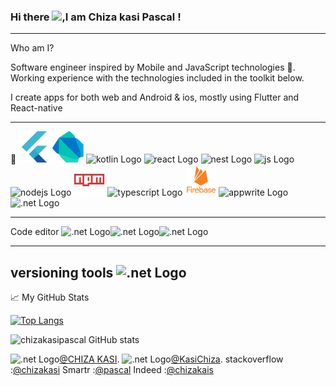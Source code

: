 ### Hi there <img src="https://raw.githubusercontent.com/MartinHeinz/MartinHeinz/master/wave.gif" width="30px">,I am Chiza kasi Pascal !

<hr></hr>

Who am I?

Software engineer inspired by Mobile and JavaScript technologies 👀. Working experience with the technologies included in the toolkit below.

I create apps for both web and Android & ios, mostly using Flutter and React-native

<hr></hr>

🧰 
<img src="https://github.com/devicons/devicon/blob/master/icons/flutter/flutter-original.svg" alt="php Logo" with="50" height="50"/>
<img src="https://github.com/devicons/devicon/blob/master/icons/dart/dart-original.svg" alt="dart Logo" with="50" height="50"/>
<img src="https://cdn.jsdelivr.net/gh/devicons/devicon/icons/kotlin/kotlin-original.svg" alt="kotlin Logo" with="50" height="50"/>
<img src="https://cdn.jsdelivr.net/gh/devicons/devicon/icons/react/react-original.svg" alt="react Logo" with="50" height="50"/>  <img src="https://cdn.jsdelivr.net/gh/devicons/devicon/icons/nestjs/nestjs-plain.svg" alt="nest Logo" with="50" height="50"/>
<img src="https://cdn.jsdelivr.net/gh/devicons/devicon/icons/javascript/javascript-original.svg" alt="js Logo" with="50" height="50" />
<img src="https://cdn.jsdelivr.net/gh/devicons/devicon/icons/nodejs/nodejs-original.svg" alt="nodejs Logo" with="50" height="50" />        <img src="https://github.com/devicons/devicon/blob/master/icons/npm/npm-original-wordmark.svg" alt="npm Logo" with="50" height="50"/>
<img src="https://cdn.jsdelivr.net/gh/devicons/devicon/icons/typescript/typescript-plain.svg" alt="typescript Logo" with="50" height="50" />
<img src="https://github.com/devicons/devicon/blob/master/icons/firebase/firebase-plain-wordmark.svg" alt="firebase Logo" with="50" height="50"/>
<img src="https://cdn.jsdelivr.net/gh/devicons/devicon/icons/appwrite/appwrite-original.svg" alt="appwrite Logo" with="50" height="50" />
<img src="https://cdn.jsdelivr.net/gh/devicons/devicon/icons/dotnetcore/dotnetcore-original.svg" alt=".net Logo" with="50" height="50" />
 
 ---
 Code editor 
<img src="https://cdn.jsdelivr.net/gh/devicons/devicon/icons/vscode/vscode-original.svg"  alt=".net Logo" with="50" height="50" /><img src="https://cdn.jsdelivr.net/gh/devicons/devicon/icons/androidstudio/androidstudio-original.svg"  alt=".net Logo" with="50" height="50" /><img src="https://cdn.jsdelivr.net/gh/devicons/devicon/icons/visualstudio/visualstudio-plain.svg" alt=".net Logo" with="50" height="50" />

---
 versioning tools 
 <img src="https://cdn.jsdelivr.net/gh/devicons/devicon/icons/git/git-plain.svg"  alt=".net Logo" with="50" height="50" />
---
<g-emoji class="g-emoji" alias="chart_with_upwards_trend" fallback-src="https://github.githubassets.com/images/icons/emoji/unicode/1f4c8.png">📈</g-emoji> My GitHub Stats

[![Top Langs](https://github-readme-stats.vercel.app/api/top-langs/?username=chizakasipascal&theme=radical&layout=compact)](https://github.com/chizakasipascal/github-readme-stats)

![chizakasipascal GitHub stats](https://github-readme-stats.vercel.app/api?username=chizakasipascal&show_icons=true&theme=radical)

<!--
**chizakasipascal** is a ✨ _special_ ✨ repository because its `README.md` (this file) appears on your GitHub profile.

Here are some ideas to get you started:

- 🔭 I’m currently working on ...
- 🌱 I’m currently learning ...
- 👯 I’m looking to collaborate on ...
- 🤔 I’m looking for help with ...
- 💬 Ask me about ...
- 📫 How to reach me: ...
- 😄 Pronouns: ...
- ⚡ Fun fact: ...
-->
<img src="https://cdn.jsdelivr.net/gh/devicons/devicon/icons/linkedin/linkedin-original.svg" alt=".net Logo" with="20" height="20" />[@CHIZA KASI](https://www.linkedin.com/in/chiza-kasi-5288031b5/). 
<img src="https://cdn.jsdelivr.net/gh/devicons/devicon/icons/twitter/twitter-original.svg" alt=".net Logo" with="20" height="20" />[@KasiChiza](https://twitter.com/KasiChiza). 
stackoverflow :[@chizakasi](https://stackexchange.com/users/19216415/chiza-kasi)
Smartr :[@pascal](https://www.smartr.me/me/pascal.chizakasi)
Indeed :[@chizakais](https://profile.indeed.com/?hl=en&co=US&from=gnav-jobsearch--indeedmobile&_ga=2.149767218.562871852.1661255722-1720031196.1661255722)
